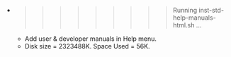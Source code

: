 * >>>>>>>>> Running inst-std-help-manuals-html.sh ...
  * Add user & developer manuals in Help menu.
  * Disk size = 2323488K. Space Used = 56K.

